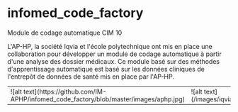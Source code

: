 # infomed_code_factory
Module de codage automatique CIM 10

L'AP-HP, la société Iqvia et l'école polytechnique ont mis en place une collaboration pour développer un module de codage automatique à partir d'une analyse des dossier médicaux. Ce module basé sur des méthodes d'apprentissage automatique est basé sur les données cliniques de l'entrepôt de données de santé mis en place par l'AP-HP.

<table>
    <tr>
        <td>![alt text](https://github.com/IM-APHP/infomed_code_factory/blob/master/images/aphp.jpg) </td>
        <td>![alt text](/images/iqvia.jpg)</td>
        <td>![alt text](/images/x.png)</td>
    </tr>

</table>
